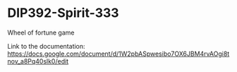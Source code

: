 # DIP392-Spirit-333
Wheel of fortune game

Link to the documentation:
https://docs.google.com/document/d/1W2pbASpwesibo7OX6JBM4rvAOgi8tnov_a8Pq40slk0/edit
